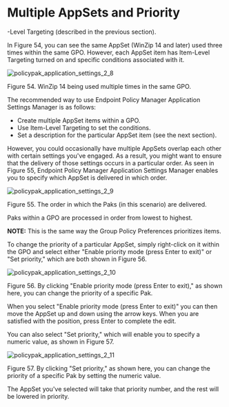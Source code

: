 # Multiple AppSets and Priority

-Level Targeting (described in the previous section).

In Figure 54, you can see the same AppSet (WinZip 14 and later) used three times within the same
GPO. However, each AppSet item has Item-Level Targeting turned on and specific conditions associated
with it.

![policypak_application_settings_2_8](/img/product_docs/endpointpolicymanager/endpointpolicymanager/applicationsettings/extras/endpointpolicymanager_application_settings_2_8.webp)

Figure 54. WinZip 14 being used multiple times in the same GPO.

The recommended way to use Endpoint Policy Manager Application Settings Manager is as follows:

- Create multiple AppSet items within a GPO.
- Use Item-Level Targeting to set the conditions.
- Set a description for the particular AppSet item (see the next section).

However, you could occasionally have multiple AppSets overlap each other with certain settings
you've engaged. As a result, you might want to ensure that the delivery of those settings occurs in
a particular order. As seen in Figure 55, Endpoint Policy Manager Application Settings Manager
enables you to specify which AppSet is delivered in which order.

![policypak_application_settings_2_9](/img/product_docs/endpointpolicymanager/endpointpolicymanager/applicationsettings/extras/endpointpolicymanager_application_settings_2_9.webp)

Figure 55. The order in which the Paks (in this scenario) are delivered.

Paks within a GPO are processed in order from lowest to highest.

**NOTE:** This is the same way the Group Policy Preferences prioritizes items.

To change the priority of a particular AppSet, simply right-click on it within the GPO and select
either "Enable priority mode (press Enter to exit)" or "Set priority," which are both shown in
Figure 56.

![policypak_application_settings_2_10](/img/product_docs/endpointpolicymanager/endpointpolicymanager/applicationsettings/extras/endpointpolicymanager_application_settings_2_10.webp)

Figure 56. By clicking "Enable priority mode (press Enter to exit)," as shown here, you can change
the priority of a specific Pak.

When you select "Enable priority mode (press Enter to exit)" you can then move the AppSet up and
down using the arrow keys. When you are satisfied with the position, press Enter to complete the
edit.

You can also select "Set priority," which will enable you to specify a numeric value, as shown in
Figure 57.

![policypak_application_settings_2_11](/img/product_docs/endpointpolicymanager/endpointpolicymanager/applicationsettings/extras/endpointpolicymanager_application_settings_2_11.webp)

Figure 57. By clicking "Set priority," as shown here, you can change the priority of a specific Pak
by setting the numeric value.

The AppSet you've selected will take that priority number, and the rest will be lowered in priority.
